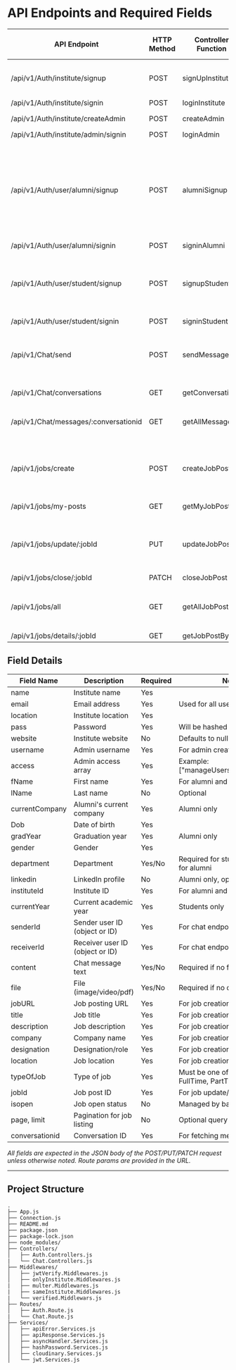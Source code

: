 # API Endpoints and Required Fields

| API Endpoint                                   | HTTP Method | Controller Function   | Required Fields (Request Body / Params)                                                        | Variable Names in Code                                         |
|------------------------------------------------|-------------|----------------------|-----------------------------------------------------------------------------------------------|----------------------------------------------------------------|
| /api/v1/Auth/institute/signup                  | POST        | signUpInstitute      | name, email, location, pass                                                                   | name, email, location, pass, website (optional)                |
| /api/v1/Auth/institute/signin                  | POST        | loginInstitute       | email, pass                                                                                   | email, pass                                                    |
| /api/v1/Auth/institute/createAdmin             | POST        | createAdmin          | username, email, pass, access                                                                 | username, email, pass, access                                  |
| /api/v1/Auth/institute/admin/signin            | POST        | loginAdmin           | email, pass                                                                                   | email, pass                                                    |
| /api/v1/Auth/user/alumni/signup                | POST        | alumniSignup         | fName, email, pass, currentCompany, Dob, gradYear, gender, instituteId                        | fName, lName (optional), email, pass, currentCompany, Dob, gradYear, gender, department (optional), linkedin (optional), instituteId |
| /api/v1/Auth/user/alumni/signin                | POST        | signinAlumni         | email, pass                                                                                   | email, pass                                                    |
| /api/v1/Auth/user/student/signup               | POST        | signupStudent        | fName, email, pass, Dob, currentYear, department, instituteId, gender                         | fName, lName (optional), email, pass, Dob, currentYear, department, instituteId, gender           |
| /api/v1/Auth/user/student/signin               | POST        | signinStudent        | email, pass                                                                                   | email, pass                                                    |
| /api/v1/Chat/send                              | POST        | sendMessage          | senderId, receiverId, content (text) or file (image/video/pdf), instituteId                   | senderId, receiverId, content, file, instituteId               |
| /api/v1/Chat/conversations                     | GET         | getConversations     | (must be logged in and verified)                                                              | -                                                              |
| /api/v1/Chat/messages/:conversationid          | GET         | getAllMessages       | conversationid (URL param), page (optional), limit (optional)                                 | conversationid, page, limit                                    |
| /api/v1/jobs/create                            | POST        | createJobPost        | jobURL, title, description, company, designation, location, typeOfJob                         | jobURL, title, description, company, designation, location, typeOfJob                               |
| /api/v1/jobs/my-posts                          | GET         | getMyJobPosts        | (must be logged in as alumni)                                                                 | -                                                              |
| /api/v1/jobs/update/:jobId                     | PUT         | updateJobPost        | jobId (param), any updatable job fields (see below)                                           | jobId, jobURL, title, description, company, designation, location, typeOfJob                        |
| /api/v1/jobs/close/:jobId                      | PATCH       | closeJobPost         | jobId (param)                                                                                 | jobId                                                          |
| /api/v1/jobs/all                               | GET         | getAllJobPosts       | (optional query: page, limit, typeOfJob, company, location)                                   | page, limit, typeOfJob, company, location                      |
| /api/v1/jobs/details/:jobId                    | GET         | getJobPostById       | jobId (param)                                                                                 | jobId                                                          |

## Field Details

| Field Name      | Description                       | Required | Notes                                                      |
|-----------------|-----------------------------------|----------|------------------------------------------------------------|
| name            | Institute name                    | Yes      |                                                            |
| email           | Email address                     | Yes      | Used for all user types                                    |
| location        | Institute location                | Yes      |                                                            |
| pass            | Password                          | Yes      | Will be hashed                                             |
| website         | Institute website                 | No       | Defaults to null                                           |
| username        | Admin username                    | Yes      | For admin creation                                         |
| access          | Admin access array                | Yes      | Example: ["manageUsers","viewReports"]                     |
| fName           | First name                        | Yes      | For alumni and students                                    |
| lName           | Last name                         | No       | Optional                                                   |
| currentCompany  | Alumni's current company          | Yes      | Alumni only                                                |
| Dob             | Date of birth                     | Yes      |                                                            |
| gradYear        | Graduation year                   | Yes      | Alumni only                                                |
| gender          | Gender                            | Yes      |                                                            |
| department      | Department                        | Yes/No   | Required for students, optional for alumni                 |
| linkedin        | LinkedIn profile                  | No       | Alumni only, optional                                      |
| instituteId     | Institute ID                      | Yes      | For alumni and students                                    |
| currentYear     | Current academic year             | Yes      | Students only                                              |
| senderId        | Sender user ID (object or ID)     | Yes      | For chat endpoints                                         |
| receiverId      | Receiver user ID (object or ID)   | Yes      | For chat endpoints                                         |
| content         | Chat message text                 | Yes/No   | Required if no file is sent                                |
| file            | File (image/video/pdf)            | Yes/No   | Required if no content is sent                             |
| jobURL          | Job posting URL                   | Yes      | For job creation                                           |
| title           | Job title                         | Yes      | For job creation                                           |
| description     | Job description                   | Yes      | For job creation                                           |
| company         | Company name                      | Yes      | For job creation                                           |
| designation     | Designation/role                  | Yes      | For job creation                                           |
| location        | Job location                      | Yes      | For job creation                                           |
| typeOfJob       | Type of job                       | Yes      | Must be one of: Internship, FullTime, PartTime             |
| jobId           | Job post ID                       | Yes      | For job update/close/details                               |
| isopen          | Job open status                   | No       | Managed by backend                                         |
| page, limit     | Pagination for job listing        | No       | Optional query params                                      |
| conversationid  | Conversation ID                   | Yes      | For fetching messages                                      |

*All fields are expected in the JSON body of the POST/PUT/PATCH request unless otherwise noted. Route params are provided in the URL.*


---

## Project Structure

```
.
├── App.js
├── Connection.js
├── README.md
├── package.json
├── package-lock.json
├── node_modules/
├── Controllers/
│   ├── Auth.Controllers.js
|   └── Chat.Controllers.js
├── Middlewares/
│   ├── jwtVerify.Middlewares.js
│   ├── onlyInstitute.Middlewares.js
|   ├── multer.Middlewares.js
|   ├── sameInstitute.Middlewares.js
|   └── verified.Middlewars.js 
├── Routes/
│   ├── Auth.Route.js
|   └── Chat.Route.js
├── Services/
│   ├── apiError.Services.js
│   ├── apiResponse.Services.js
│   ├── asyncHandler.Services.js
│   ├── hashPassword.Services.js
│   ├── cloudinary.Services.js
│   └── jwt.Services.js
```
